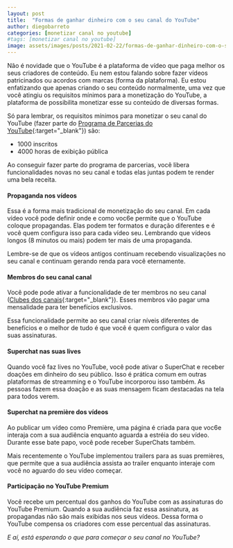 ```yaml
---
layout: post
title:  "Formas de ganhar dinheiro com o seu canal do YouTube"
author: diegobarreto
categories: [monetizar canal no youtube]
#tags: [monetizar canal no youtube]
image: assets/images/posts/2021-02-22/formas-de-ganhar-dinheiro-com-o-seu-canal-do-youtube-01.png
---
```


Não é novidade que o YouTube é a plataforma de vídeo que paga melhor os seus criadores de conteúdo. Eu nem estou falando sobre fazer vídeos patricinados ou acordos com marcas (forma da plataforma). Eu estou enfatizando que apenas criando o seu conteúdo normalmente, uma vez que você atingiu os requisitos mínimos para a monetização do YouTube, a plataforma de possibilita monetizar esse su conteúdo de diversas formas.

Só para lembrar, os requisitos mínimos para monetizar o seu canal do YouTube (fazer parte do [Programa de Parcerias do YouTube](https://support.google.com/youtube/answer/72851?hl=pt-BR){:target="_blank"}) são:
* 1000 inscritos
* 4000 horas de exibição pública

Ao conseguir fazer parte do programa de parcerias, você libera funcionalidades novas no seu canal e todas elas juntas podem te render uma bela receita.

#### Propaganda nos vídeos
Essa é a forma mais tradicional de monetização do seu canal. Em cada vídeo você pode definir onde e como voc6e permite que o YouTube coloque propagandas. Elas podem ter formatos e duração diferentes e é você quem configura isso para cada vídeo seu. Lembrando que vídeos longos (8 minutos ou mais) podem ter mais de uma propaganda.

Lembre-se de que os vídeos antigos continuam recebendo visualizações no seu canal e continuam gerando renda para você eternamente.

#### Membros do seu canal canal
Você pode pode ativar a funcionalidade de ter membros no seu canal ([Clubes dos canais](https://support.google.com/youtube/answer/7544492?hl=pt-BR&ref_topic=7581081){:target="_blank"}). Esses membros vão pagar uma mensalidade para ter benefícios exclusivos.

Essa funcionalidade permite ao seu canal criar níveis diferentes de benefícios e o melhor de tudo é que você é quem configura o valor das suas assinaturas.

#### Superchat nas suas lives
Quando você faz lives no YouTube, você pode ativar o SuperChat e receber doações em dinheiro do seu público. Isso é prática comum em outras plataformas de streamming e o YouTube incorporou isso também. As pessoas fazem essa doação e as suas mensagem ficam destacadas na tela para todos verem.

#### Superchat na première dos vídeos
Ao publicar um vídeo como Première, uma página é criada para que voc6e interaja com a sua audiência enquanto aguarda a estréia do seu vídeo. Durante esse bate papo, você pode receber SuperChats também.

Mais recentemente o YouTube implementou trailers para as suas premières, que permite que a sua audiência assista ao trailer enquanto interaje com você no aguardo do seu vídeo começar.

#### Participação no YouTube Premium
Você recebe um percentual dos ganhos do YouTube com as assinaturas do YouTube Premium. Quando a sua audiência faz essa assinatura, as propagandas não são mais exibidas nos seus vídeos. Dessa forma o YouTube compensa os criadores com esse percentual das assinaturas.


*E aí, está esperando o que para começar o seu canal no YouTube?* 